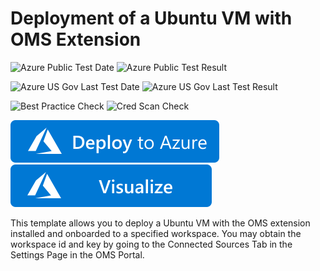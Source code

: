 # Deployment of a Ubuntu VM with OMS Extension

![Azure Public Test Date](https://azurequickstartsservice.blob.core.windows.net/badges/201-oms-extension-ubuntu-vm/PublicLastTestDate.svg)
![Azure Public Test Result](https://azurequickstartsservice.blob.core.windows.net/badges/201-oms-extension-ubuntu-vm/PublicDeployment.svg)

![Azure US Gov Last Test Date](https://azurequickstartsservice.blob.core.windows.net/badges/201-oms-extension-ubuntu-vm/FairfaxLastTestDate.svg)
![Azure US Gov Last Test Result](https://azurequickstartsservice.blob.core.windows.net/badges/201-oms-extension-ubuntu-vm/FairfaxDeployment.svg)

![Best Practice Check](https://azurequickstartsservice.blob.core.windows.net/badges/201-oms-extension-ubuntu-vm/BestPracticeResult.svg)
![Cred Scan Check](https://azurequickstartsservice.blob.core.windows.net/badges/201-oms-extension-ubuntu-vm/CredScanResult.svg)

[![Deploy To Azure](https://raw.githubusercontent.com/Azure/azure-quickstart-templates/master/1-CONTRIBUTION-GUIDE/images/deploytoazure.svg?sanitize=true)]("https://portal.azure.com/#create/Microsoft.Template/uri/https%3A%2F%2Fraw.githubusercontent.com%2FAzure%2Fazure-quickstart-templates%2Fmaster%2F201-oms-extension-ubuntu-vm%2Fazuredeploy.json")  [![Visualize](https://raw.githubusercontent.com/Azure/azure-quickstart-templates/master/1-CONTRIBUTION-GUIDE/images/visualizebutton.svg?sanitize=true)]("http://armviz.io/#/?load=https%3A%2F%2Fraw.githubusercontent.com%2FAzure%2Fazure-quickstart-templates%2Fmaster%2F201-oms-extension-ubuntu-vm%2Fazuredeploy.json")
    


    


This template allows you to deploy a Ubuntu VM with the OMS extension installed and onboarded to a specified workspace. You may obtain the workspace id and key by going to the Connected Sources Tab in the Settings Page in the OMS Portal.

